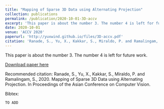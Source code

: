 ```yaml
---
title: "Mapping of Sparse 3D Data using Alternating Projection"
collection: publications
permalink: /publication/2020-10-01-3D-accv
excerpt: 'This paper is about the number 3. The number 4 is left for future work.'
date: 2020-10-01
venue: 'ACCV 2020'
paperurl: 'http://yuxwind.github.io/files/3D-accv.pdf'
citation: 'Ranade, S., Yu, X., Kakkar, S., Miraldo, P. and Ramalingam, S., 2020. Mapping of Sparse 3D Data using Alternating Projection. In Proceedings of the Asian Conference on Computer Vision.'
---
```

This paper is about the number 3. The number 4 is left for future work.

[Download paper here](http://yuxwind.github.io/files/3D-accv.pdf)

Recommended citation:
Ranade, S., Yu, X., Kakkar, S., Miraldo, P. and Ramalingam, S., 2020. Mapping of
Sparse 3D Data using Alternating Projection. In Proceedings of the Asian
Conference on Computer Vision.

Bibtex:
```
TO ADD
```
